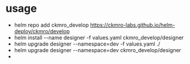 
# usage

* helm repo add ckmro_develop https://ckmro-labs.github.io/helm-deploy/ckmro/develop
* helm install --name designer -f values.yaml ckmro_develop/designer
* helm upgrade designer --namespace=dev -f values.yaml ./
* helm upgrade designer --namespace=dev ckmro_develop/designer
*

